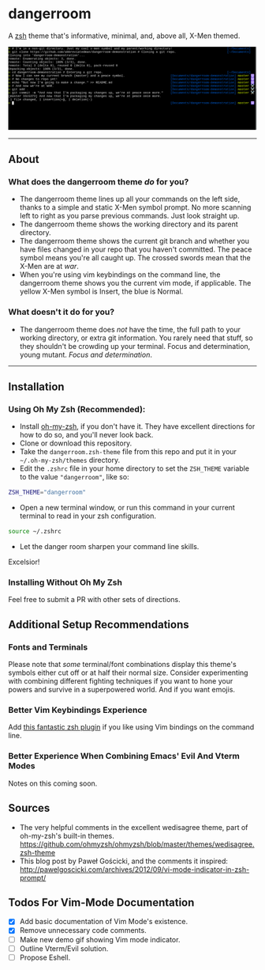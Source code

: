 # dangerroom

A [zsh][zsh] theme that's informative, minimal, and, above all, X-Men themed.

![A pictorial demonstration of dangerroom usage.](./dangerroom-demo.png "Pretty cool, huh.")

---

## About

### What does the dangerroom theme _do_ for you?

- The dangerroom theme lines up all your commands on the left side, thanks to a simple and static X-Men symbol prompt. No more scanning left to right as you parse previous commands. Just look straight up.
- The dangerroom theme shows the working directory and its parent directory.
- The dangerroom theme shows the current git branch and whether you have files changed in your repo that you haven't committed. The peace symbol means you're all caught up. The crossed swords mean that the X-Men are at _war_.
- When you're using vim keybindings on the command line, the dangerroom theme shows you the current vim mode, if applicable. The yellow X-Men symbol is Insert, the blue is Normal.

### What doesn't it do for you?

- The dangerroom theme does _not_ have the time, the full path to your working directory, or extra git information. You rarely need that stuff, so they shouldn't be crowding up your terminal. Focus and determination, young mutant. _Focus and determination_.

---

## Installation

### Using Oh My Zsh (Recommended):

- Install [oh-my-zsh][oh-my-zsh], if you don't have it. They have excellent directions for how to do so, and you'll never look back.
- Clone or download this repository.
- Take the `dangerroom.zsh-theme` file from this repo and put it in your `~/.oh-my-zsh/themes` directory.
- Edit the `.zshrc` file in your home directory to set the `ZSH_THEME` variable to the value `"dangerroom"`, like so:

```sh
ZSH_THEME="dangerroom"
```

- Open a new terminal window, or run this command in your current terminal to read in your zsh configuration.

```sh
source ~/.zshrc
```

- Let the danger room sharpen your command line skills.

Excelsior!


### Installing Without Oh My Zsh

Feel free to submit a PR with other sets of directions.

## Additional Setup Recommendations

### Fonts and Terminals

Please note that _some_ terminal/font combinations display this theme's symbols either cut off or at half their normal size. Consider experimenting with combining different fighting techniques if you want to hone your powers and survive in a superpowered world. And if you want emojis.

### Better Vim Keybindings Experience

Add [this fantastic zsh plugin](https://github.com/softmoth/zsh-vim-mode) if you like using Vim bindings on the command line.

### Better Experience When Combining Emacs' Evil And Vterm Modes

Notes on this coming soon.

## Sources

- The very helpful comments in the excellent wedisagree theme, part of oh-my-zsh's built-in themes. https://github.com/ohmyzsh/ohmyzsh/blob/master/themes/wedisagree.zsh-theme
- This blog post by Paweł Gościcki, and the comments it inspired: http://pawelgoscicki.com/archives/2012/09/vi-mode-indicator-in-zsh-prompt/

## Todos For Vim-Mode Documentation

- [x] Add basic documentation of Vim Mode's existence.
- [x] Remove unnecessary code comments.
- [ ] Make new demo gif showing Vim mode indicator.
- [ ] Outline Vterm/Evil solution.
- [ ] Propose Eshell.

[oh-my-zsh]: https://github.com/robbyrussell/oh-my-zsh
[zsh]: https://zsh.sourceforge.io/
